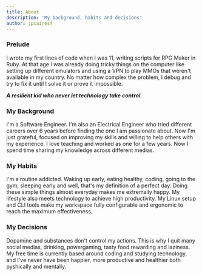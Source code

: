 ```yaml
---
title: About
description: 'My background, habits and decisions'
author: jpcairesf
---
```

### Prelude
I wrote my first lines of code when I was 11, writing scripts for RPG Maker in Ruby. At that age I was already doing tricky things on the computer like setting up different emulators and using a VPN to play MMOs that weren't available in my country. No matter how complex the problem, I debug and try to fix it until I solve it or prove it impossible.

**_A resilient kid who never let technology take control._**

### My Background
I'm a Software Engineer. I'm also an Electrical Engineer who tried different careers over 6 years before finding the one I am passionate about. Now I'm just grateful, focused on improving my skills and willing to help others with my experience. I love teaching and worked as one for a few years. Now I spend time sharing my knowledge across different medias.

### My Habits
I'm a routine addicted. Waking up early, eating healthy, coding, going to the gym, sleeping early and well, that's my definition of a perfect day. Doing these simple things almost everyday makes me extremally happy. My lifestyle also meets technology to achieve high productivity. My Linux setup and CLI tools make my workspace fully configurable and ergonomic to reach the maximum effectiveness.

### My Decisions
Dopamine and substances don't control my actions. This is why I quit many social medias, drinking, powergaming, tasty food rewarding and laziness. My free time is currently based around coding and studying technology, and I've never have been happier, more productive and healthier both pyshically and mentally.
